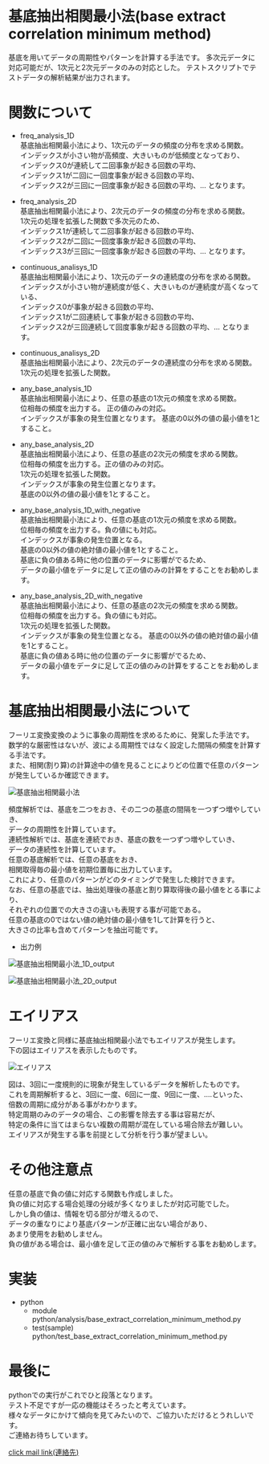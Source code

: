 # 基底抽出相関最小法(base extract correlation minimum method)  

基底を用いてデータの周期性やパターンを計算する手法です。
多次元データに対応可能だが、1次元と2次元データのみの対応とした。
テストスクリプトでテストデータの解析結果が出力されます。  

# 関数について  
- freq_analysis_1D  
基底抽出相関最小法により、1次元のデータの頻度の分布を求める関数。  
インデックスが小さい物が高頻度、大きいものが低頻度となっており、  
インデックス0が連続して二回事象が起きる回数の平均、  
インデックス1が二回に一回度事象が起きる回数の平均、  
インデックス2が三回に一回度事象が起きる回数の平均、... となります。


- freq_analysis_2D  
基底抽出相関最小法により、2次元のデータの頻度の分布を求める関数。  
1次元の処理を拡張した関数で多次元のため、  
インデックス1が連続して二回事象が起きる回数の平均、  
インデックス2が二回に一回度事象が起きる回数の平均、  
インデックス3が三回に一回度事象が起きる回数の平均、... となります。

- continuous_analisys_1D  
基底抽出相関最小法により、1次元のデータの連続度の分布を求める関数。  
インデックスが小さい物が連続度が低く、大きいものが連続度が高くなっている、  
インデックス0が事象が起きる回数の平均、  
インデックス1が二回連続して事象が起きる回数の平均、  
インデックス2が三回連続して回度事象が起きる回数の平均、... となります。

- continuous_analisys_2D  
基底抽出相関最小法により、2次元のデータの連続度の分布を求める関数。  
1次元の処理を拡張した関数。

- any_base_analysis_1D  
基底抽出相関最小法により、任意の基底の1次元の頻度を求める関数。  
位相毎の頻度を出力する。 正の値のみの対応。  
インデックスが事象の発生位置となります。 
基底の0以外の値の最小値を1とすること。  

- any_base_analysis_2D  
基底抽出相関最小法により、任意の基底の2次元の頻度を求める関数。  
位相毎の頻度を出力する。正の値のみの対応。  
1次元の処理を拡張した関数。  
インデックスが事象の発生位置となります。  
基底の0以外の値の最小値を1とすること。  

- any_base_analysis_1D_with_negative  
基底抽出相関最小法により、任意の基底の1次元の頻度を求める関数。  
位相毎の頻度を出力する。負の値にも対応。   
インデックスが事象の発生位置となる。  
基底の0以外の値の絶対値の最小値を1とすること。  
基底に負の値ある時に他の位置のデータに影響がでるため、  
データの最小値をデータに足して正の値のみの計算をすることをお勧めします。  

- any_base_analysis_2D_with_negative  
基底抽出相関最小法により、任意の基底の2次元の頻度を求める関数。  
位相毎の頻度を出力する。負の値にも対応。    
1次元の処理を拡張した関数。  
インデックスが事象の発生位置となる。 
基底の0以外の値の絶対値の最小値を1とすること。  
基底に負の値ある時に他の位置のデータに影響がでるため、  
データの最小値をデータに足して正の値のみの計算をすることをお勧めします。  


# 基底抽出相関最小法について  
フーリエ変換変換のように事象の周期性を求めるために、発案した手法です。  
数学的な厳密性はないが、波による周期性ではなく設定した間隔の頻度を計算する手法です。  
また、相関(割り算)の計算途中の値を見ることによりどの位置で任意のパターンが発生しているか確認できます。    

![基底抽出相関最小法](https://user-images.githubusercontent.com/123277284/214988231-e8797346-1004-4277-9321-5d81a6dadb39.png)

頻度解析では、基底を二つをおき、その二つの基底の間隔を一つずつ増やしていき、  
データの周期性を計算しています。    
連続性解析では、基底を連続でおき、基底の数を一つずつ増やしていき、  
データの連続性を計算しています。  
任意の基底解析では、任意の基底をおき、  
相関取得毎の最小値を初期位置毎に出力しています。  
これにより、任意のパターンがどのタイミングで発生した検討できます。   
なお、任意の基底では、抽出処理後の基底と割り算取得後の最小値をとる事により、  
それぞれの位置での大きさの違いも表現する事が可能である。  
任意の基底の0ではない値の絶対値の最小値を1して計算を行うと、  
大きさの比率も含めてパターンを抽出可能です。  

- 出力例  

![基底抽出相関最小法_1D_output](https://user-images.githubusercontent.com/123277284/213916168-b9017767-66ae-4818-9dc9-3152c3f23145.png)

![基底抽出相関最小法_2D_output](https://user-images.githubusercontent.com/123277284/213916338-f4979a2b-46a2-4952-ac4d-71ee66215410.png)

# エイリアス
フーリエ変換と同様に基底抽出相関最小法でもエイリアスが発生します。  
下の図はエイリアスを表示したものです。  

![エイリアス](https://user-images.githubusercontent.com/123277284/213925031-55cba1bd-7460-41a2-a844-e47af966cd37.png)

図は、3回に一度規則的に現象が発生しているデータを解析したものです。  
これを周期解析すると、3回に一度、6回に一度、9回に一度、....といった、  
倍数の周期に成分がある事がわかります。  
特定周期のみのデータの場合、この影響を除去する事は容易だが、  
特定の条件に当てはまらない複数の周期が混在している場合除去が難しい。  
エイリアスが発生する事を前提として分析を行う事が望ましい。  

# その他注意点
任意の基底で負の値に対応する関数も作成しました。  
負の値に対応する場合処理の分岐が多くなりましたが対応可能でした。  
しかし負の値は、情報を切る部分が増えるので、  
データの重なりにより基底パターンが正確に出ない場合があり、  
あまり使用をお勧めしません。  
負の値がある場合は、最小値を足して正の値のみで解析する事をお勧めします。  

# 実装  
- python  
    - module  
    python/analysis/base_extract_correlation_minimum_method.py 
    - test(sample)  
    python/test_base_extract_correlation_minimum_method.py


# 最後に  
pythonでの実行がこれでひと段落となります。  
テスト不足ですが一応の機能はそろったと考えています。  
様々なデータにかけて傾向を見てみたいので、ご協力いただけるとうれしいです。    
ご連絡お待ちしています。  

[click mail link(連絡先)](<mailto:yasuhara.wataru.personal.work@gmail.com>)
